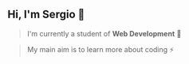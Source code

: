 ## Hi, I'm Sergio 👋

> I'm currently a student of **Web Development** 🔭

> My main aim is to learn more about coding ⚡
